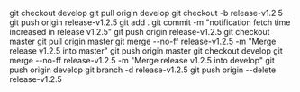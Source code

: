 git checkout develop
git pull origin develop
git checkout -b release-v1.2.5
git push origin release-v1.2.5
git add .
git commit -m "notification fetch time increased in release v1.2.5"
git push origin release-v1.2.5
git checkout master
git pull origin master
git merge --no-ff release-v1.2.5 -m "Merge release v1.2.5 into master"
git push origin master
git checkout develop
git merge --no-ff release-v1.2.5 -m "Merge release v1.2.5 into develop"
git push origin develop
git branch -d release-v1.2.5
git push origin --delete release-v1.2.5

